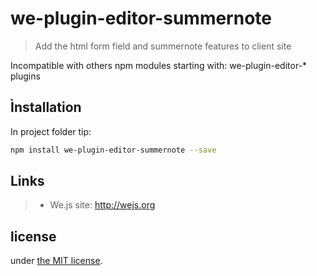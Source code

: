 # we-plugin-editor-summernote

> Add the html form field and summernote features to client site

Incompatible with others npm modules starting with: we-plugin-editor-* plugins

## Ìnstallation

In project folder tip:

```sh
npm install we-plugin-editor-summernote --save
```

## Links

> * We.js site: http://wejs.org

## license

under [the MIT license](LICENSE).